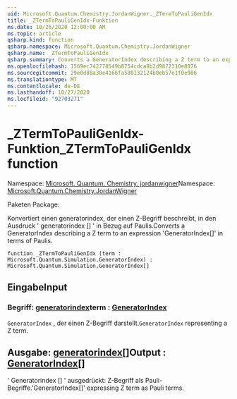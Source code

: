 ```yaml
---
uid: Microsoft.Quantum.Chemistry.JordanWigner._ZTermToPauliGenIdx
title: _ZTermToPauliGenIdx-Funktion
ms.date: 10/26/2020 12:00:00 AM
ms.topic: article
qsharp.kind: function
qsharp.namespace: Microsoft.Quantum.Chemistry.JordanWigner
qsharp.name: _ZTermToPauliGenIdx
qsharp.summary: Converts a GeneratorIndex describing a Z term to an expression 'GeneratorIndex[]' in terms of Paulis.
ms.openlocfilehash: 1569ec742778549b8754cdca8b2d9872310e8976
ms.sourcegitcommit: 29e0d88a30e4166fa580132124b0eb57e1f0e986
ms.translationtype: MT
ms.contentlocale: de-DE
ms.lasthandoff: 10/27/2020
ms.locfileid: "92703271"
---
```

# <a name="_ztermtopauligenidx-function"></a><span data-ttu-id="576fb-102">_ZTermToPauliGenIdx-Funktion</span><span class="sxs-lookup"><span data-stu-id="576fb-102">_ZTermToPauliGenIdx function</span></span>

<span data-ttu-id="576fb-103">Namespace: [Microsoft. Quantum. Chemistry. jordanwigner](xref:Microsoft.Quantum.Chemistry.JordanWigner)</span><span class="sxs-lookup"><span data-stu-id="576fb-103">Namespace: [Microsoft.Quantum.Chemistry.JordanWigner](xref:Microsoft.Quantum.Chemistry.JordanWigner)</span></span>

<span data-ttu-id="576fb-104">Paketen [](https://nuget.org/packages/)</span><span class="sxs-lookup"><span data-stu-id="576fb-104">Package: [](https://nuget.org/packages/)</span></span>


<span data-ttu-id="576fb-105">Konvertiert einen generatorindex, der einen Z-Begriff beschreibt, in den Ausdruck ' generatorindex [] ' in Bezug auf Paulis.</span><span class="sxs-lookup"><span data-stu-id="576fb-105">Converts a GeneratorIndex describing a Z term to an expression 'GeneratorIndex[]' in terms of Paulis.</span></span>

```qsharp
function _ZTermToPauliGenIdx (term : Microsoft.Quantum.Simulation.GeneratorIndex) : Microsoft.Quantum.Simulation.GeneratorIndex[]
```


## <a name="input"></a><span data-ttu-id="576fb-106">Eingabe</span><span class="sxs-lookup"><span data-stu-id="576fb-106">Input</span></span>

### <a name="term--generatorindex"></a><span data-ttu-id="576fb-107">Begriff: [generatorindex](xref:Microsoft.Quantum.Simulation.GeneratorIndex)</span><span class="sxs-lookup"><span data-stu-id="576fb-107">term : [GeneratorIndex](xref:Microsoft.Quantum.Simulation.GeneratorIndex)</span></span>

<span data-ttu-id="576fb-108">`GeneratorIndex` , der einen Z-Begriff darstellt.</span><span class="sxs-lookup"><span data-stu-id="576fb-108">`GeneratorIndex` representing a Z term.</span></span>



## <a name="output--generatorindex"></a><span data-ttu-id="576fb-109">Ausgabe: [generatorindex](xref:Microsoft.Quantum.Simulation.GeneratorIndex)[]</span><span class="sxs-lookup"><span data-stu-id="576fb-109">Output : [GeneratorIndex](xref:Microsoft.Quantum.Simulation.GeneratorIndex)[]</span></span>

<span data-ttu-id="576fb-110">' Generatorindex [] ' ausgedrückt: Z-Begriff als Pauli-Begriffe.</span><span class="sxs-lookup"><span data-stu-id="576fb-110">'GeneratorIndex[]' expressing Z term as Pauli terms.</span></span>